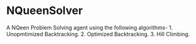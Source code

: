 # NQueenSolver
A NQeen Problem Solving agent using the following algorithms-
	1. Unopmtimized Backtracking.
	2. Optimized Backtracking.
	3. Hill Climbing.
